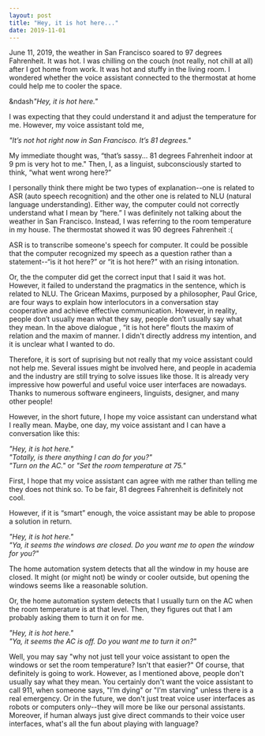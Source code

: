 ```yaml
---
layout: post
title: "Hey, it is hot here..."
date: 2019-11-01
---
```


June 11, 2019, the weather in San Francisco soared to 97 degrees Fahrenheit. It was hot. I was chilling on the couch
(not really, not chill at all) after I got home from work. It was hot and stuffy in the living room. I wondered whether
the voice assistant connected to the thermostat at home could help me to cooler the space.

&ndash<i>"Hey, it is hot here."</i>

I was expecting that they could understand it and adjust the temperature for me. However, my voice assistant told me,

<i>"It’s not hot right now in San Francisco. It’s 81 degrees."</i>

My immediate thought was, “that’s sassy... 81 degrees Fahrenheit indoor at 9 pm is very hot to me." Then, I, as a linguist,
subconsciously started to think, “what went wrong here?”

I personally think there might be two types of explanation--one is related to ASR (auto speech recognition) and the other
one is related to NLU (natural language understanding). Either way, the computer could not correctly understand what I mean
by “here.” I was definitely not talking about the weather in San Francisco. Instead, I was referring to the room temperature
in my house. The thermostat showed it was 90 degrees Fahrenheit :(

ASR is to transcribe someone's speech for computer. It could be possible that the computer recognized my speech as a question
rather than a statement--“is it hot here?” or “it is hot here?” with an rising intonation.

Or, the the computer did get the correct input that I said it was hot. However, it failed to understand the pragmatics in the
sentence, which is related to NLU. The Gricean Maxims, purposed by a philosopher, Paul Grice, are four ways to explain how
interlocutors in a conversation stay cooperative and achieve effective communication. However, in reality, people don’t
usually mean what they say, people don’t usually say what they mean. In the above dialogue , “it is
hot here” flouts the maxim of relation and the maxim of manner. I didn't directly address my intention, and it is unclear
what I wanted to do.

Therefore, it is sort of suprising but not really that my voice assistant could not help me. Several issues might be involved
here, and people in academia and the industry are still trying to solve issues like those. It is already very impressive
how powerful and useful voice user interfaces are nowadays. Thanks to numerous software engineers, linguists, designer, and
many other people!

However, in the short future, I hope my voice assistant can understand what I really mean. Maybe, one day, my voice assistant
and I can have a conversation like this:

<i>"Hey, it is hot here."</i><br>
<i>"Totally, is there anything I can do for you?"</i><br>
<i>"Turn on the AC."</i> or <i>"Set the room temperature at 75."</i>

First, I hope that my voice assistant can agree with me rather than telling me they does not think so. To be fair,
81 degrees Fahrenheit is definitely not cool.

However, if it is “smart” enough, the voice assistant may be able to propose a solution in return.

<i>"Hey, it is hot here."</i><br>
<i>"Ya, it seems the windows are closed. Do you want me to open the window for you?"</i>

The home automation system detects that all the window in my house are closed. It might (or might not) be windy or cooler
outside, but opening the windows seems like a reasonable solution.

Or, the home automation system detects that I usually turn on the AC when the room temperature is at that level. Then,
they figures out that I am probably asking them to turn it on for me.

<i>"Hey, it is hot here."</i><br>
<i>"Ya, it seems the AC is off. Do you want me to turn it on?"</i>

Well, you may say "why not just tell your voice assistant to open the windows or set the room temperature? Isn't that
easier?" Of course, that definitely is going to work. However, as I mentioned above, people don't usually say what they
mean. You certainly don't want the voice assistant to call 911, when someone says, "I'm dying" or "I'm starving" unless there is a real emergency. Or in the future, we don't just treat voice user interfaces as robots or computers only--they will more be like our personal assistants. Moreover, if human always just give direct commands to their voice user interfaces, what's all the fun about playing with language?

